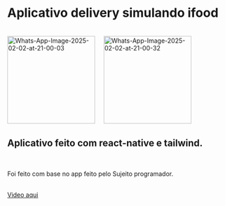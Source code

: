 <h1>Aplicativo delivery simulando ifood</h1>
<br>
<a href="#" disabled><img src="https://i.ibb.co/JWvrjwvY/Whats-App-Image-2025-02-02-at-21-00-03.jpg" alt="Whats-App-Image-2025-02-02-at-21-00-03" border="0" width="200"></a>
&nbsp;
&nbsp;
<a href="#" disabled><img src="https://i.ibb.co/ymBKS14K/Whats-App-Image-2025-02-02-at-21-00-32.jpg" alt="Whats-App-Image-2025-02-02-at-21-00-32" border="0" width="200"></a>
<br>
<h2>Aplicativo feito com react-native e tailwind.</h2>
<br>
<p>Foi feito com base no app feito pelo Sujeito programador.</p>
<br>
<a href="https://www.youtube.com/watch?v=aABUs_L4AZg" target="_blank">Video aqui</a>
